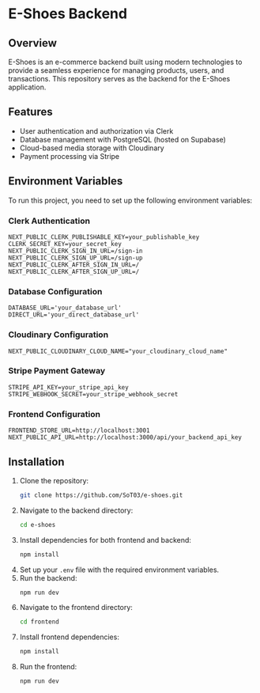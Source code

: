 # E-Shoes Backend

## Overview
E-Shoes is an e-commerce backend built using modern technologies to provide a seamless experience for managing products, users, and transactions. This repository serves as the backend for the E-Shoes application.

## Features
- User authentication and authorization via Clerk
- Database management with PostgreSQL (hosted on Supabase)
- Cloud-based media storage with Cloudinary
- Payment processing via Stripe

## Environment Variables
To run this project, you need to set up the following environment variables:

### Clerk Authentication
```
NEXT_PUBLIC_CLERK_PUBLISHABLE_KEY=your_publishable_key
CLERK_SECRET_KEY=your_secret_key
NEXT_PUBLIC_CLERK_SIGN_IN_URL=/sign-in
NEXT_PUBLIC_CLERK_SIGN_UP_URL=/sign-up
NEXT_PUBLIC_CLERK_AFTER_SIGN_IN_URL=/
NEXT_PUBLIC_CLERK_AFTER_SIGN_UP_URL=/
```

### Database Configuration
```
DATABASE_URL='your_database_url'
DIRECT_URL='your_direct_database_url'
```

### Cloudinary Configuration
```
NEXT_PUBLIC_CLOUDINARY_CLOUD_NAME="your_cloudinary_cloud_name"
```

### Stripe Payment Gateway
```
STRIPE_API_KEY=your_stripe_api_key
STRIPE_WEBHOOK_SECRET=your_stripe_webhook_secret
```

### Frontend Configuration
```
FRONTEND_STORE_URL=http://localhost:3001
NEXT_PUBLIC_API_URL=http://localhost:3000/api/your_backend_api_key
```

## Installation
1. Clone the repository:
   ```sh
   git clone https://github.com/SoT03/e-shoes.git
   ```
2. Navigate to the backend directory:
   ```sh
   cd e-shoes
   ```
3. Install dependencies for both frontend and backend:
   ```sh
   npm install
   ```
4. Set up your `.env` file with the required environment variables.
5. Run the backend:
   ```sh
   npm run dev
   ```
6. Navigate to the frontend directory:
   ```sh
   cd frontend
   ```
7. Install frontend dependencies:
   ```sh
   npm install
   ```
8. Run the frontend:
   ```sh
   npm run dev
   ```




